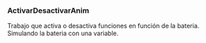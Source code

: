 ### ActivarDesactivarAnim
Trabajo que activa o desactiva funciones en función de la bateria. Simulando la bateria con una variable.
